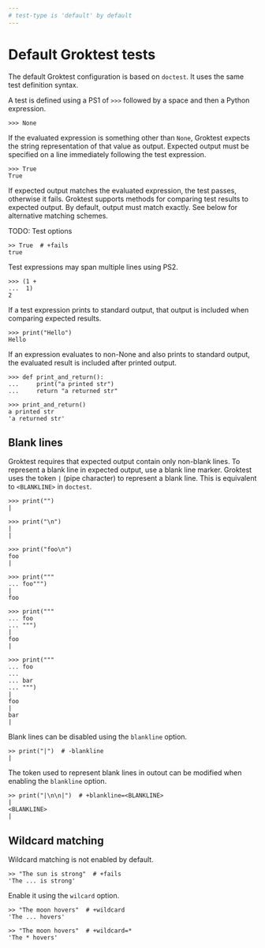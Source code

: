 ```yaml
---
# test-type is 'default' by default
---
```


# Default Groktest tests

The default Groktest configuration is based on `doctest`. It uses the
same test definition syntax.

A test is defined using a PS1 of `>>>` followed by a space and then a
Python expression.

    >>> None

If the evaluated expression is something other than `None`, Groktest
expects the string representation of that value as output. Expected
output must be specified on a line immediately following the test
expression.

    >>> True
    True

If expected output matches the evaluated expression, the test passes,
otherwise it fails. Groktest supports methods for comparing test results
to expected output. By default, output must match exactly. See below for
alternative matching schemes.

TODO: Test options

    >> True  # +fails
    true

Test expressions may span multiple lines using PS2.

    >>> (1 +
    ...  1)
    2

If a test expression prints to standard output, that output is included
when comparing expected results.

    >>> print("Hello")
    Hello

If an expression evaluates to non-None and also prints to standard
output, the evaluated result is included after printed output.

    >>> def print_and_return():
    ...     print("a printed str")
    ...     return "a returned str"

    >>> print_and_return()
    a printed str
    'a returned str'

## Blank lines

Groktest requires that expected output contain only non-blank lines. To
represent a blank line in expected output, use a blank line marker.
Groktest uses the token `|` (pipe character) to represent a blank line.
This is equivalent to `<BLANKLINE>` in `doctest`.

    >>> print("")
    |

    >>> print("\n")
    |
    |

    >>> print("foo\n")
    foo
    |

    >>> print("""
    ... foo""")
    |
    foo

    >>> print("""
    ... foo
    ... """)
    |
    foo
    |

    >>> print("""
    ... foo
    ...
    ... bar
    ... """)
    |
    foo
    |
    bar
    |

Blank lines can be disabled using the `blankline` option.

    >> print("|")  # -blankline
    |

The token used to represent blank lines in outout can be modified when
enabling the `blankline` option.

    >> print("|\n\n|")  # +blankline=<BLANKLINE>
    |
    <BLANKLINE>
    |

## Wildcard matching

Wildcard matching is not enabled by default.

    >> "The sun is strong"  # +fails
    'The ... is strong'

Enable it using the `wilcard` option.

    >> "The moon hovers"  # +wildcard
    'The ... hovers'

    >> "The moon hovers"  # +wildcard=*
    'The * hovers'
